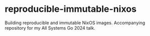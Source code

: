 # reproducible-immutable-nixos
Building reproducible and immutable NixOS images. Accompanying repository for my All Systems Go 2024 talk.
